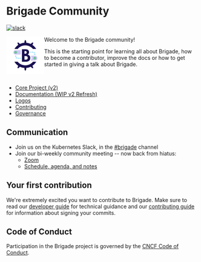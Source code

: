 # Brigade Community

[![slack](https://img.shields.io/badge/slack-brigade-brightgreen.svg?logo=slack)](https://kubernetes.slack.com/messages/C87MF1RFD)

<img width="100" align="left" src="art/images/icon-brigade.png">

Welcome to the Brigade community!

This is the starting point for learning all about Brigade, how to become a
contributor, improve the docs or how to get started in giving a talk about
Brigade.

<br clear="left"/>

* [Core Project (v2)][repo]
* [Documentation (WIP v2 Refresh)][docs]
* [Logos](art)
* [Contributing](contributing.md)
* [Governance](governance.md)

## Communication

- Join us on the Kubernetes Slack, in the [#brigade][slack] channel
- Join our bi-weekly community meeting -- now back from hiatus:
    - [Zoom][zoom]
    - [Schedule, agenda, and notes][meeting]

## Your first contribution

We're extremely excited you want to contribute to Brigade. Make sure to read our
[developer guide][dev-guide] for technical guidance and our
[contributing guide](contributing.md) for information about signing your
commits.

## Code of Conduct

Participation in the Brigade project is governed by the
[CNCF Code of Conduct][conduct].

[repo]: https://github.com/brigadecore/brigade/tree/v2
[docs]: https://v2--brigade-docs.netlify.app/
[slack]: https://kubernetes.slack.com/messages/C87MF1RFD/
[zoom]: https://us02web.zoom.us/j/8846897113
[meeting]: https://hackmd.io/KyyZMHyzSzGEiQY0ZHPqgw?view
[dev-guide]: https://v2--brigade-docs.netlify.app/topics/developers/
[conduct]: https://github.com/cncf/foundation/blob/master/code-of-conduct.md
